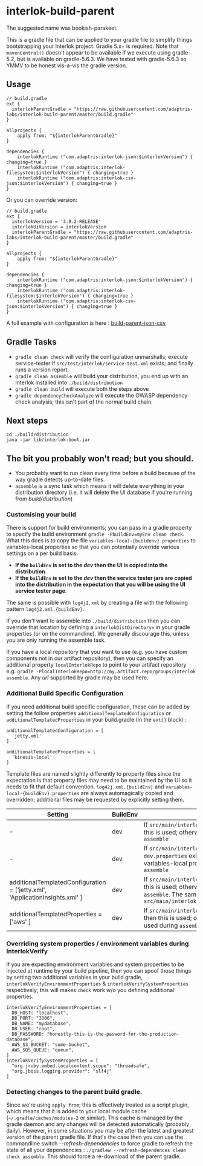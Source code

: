 # interlok-build-parent

The suggested name was bookish-parakeet.

This is a gradle file that can be applied to your gradle file to simplify things bootstrapping your Interlok project. Gradle 5.x+ is required. Note that `mavenCentral()` doesn't appear to be available if we execute using gradle-5.2, but is available on gradle-5.6.3. We have tested with gradle-5.6.3 so YMMV to be honest vis-a-vis the gradle version.

## Usage

```
// build.gradle
ext {
  interlokParentGradle = "https://raw.githubusercontent.com/adaptris-labs/interlok-build-parent/master/build.gradle"
}

allprojects {
    apply from: "${interlokParentGradle}"
}

dependencies {
    interlokRuntime ("com.adaptris:interlok-json:$interlokVersion") { changing=true }
    interlokRuntime ("com.adaptris:interlok-filesystem:$interlokVersion") { changing=true }
    interlokRuntime ("com.adaptris:interlok-csv-json:$interlokVersion") { changing=true }
}
```

Or you can override version:

```
// build.gradle
ext {
  interlokVersion = '3.9.2-RELEASE'
  interlokUiVersion = interlokVersion
  interlokParentGradle = "https://raw.githubusercontent.com/adaptris-labs/interlok-build-parent/master/build.gradle"
}

allprojects {
    apply from: "${interlokParentGradle}"
}

dependencies {
    interlokRuntime ("com.adaptris:interlok-json:$interlokVersion") { changing=true }
    interlokRuntime ("com.adaptris:interlok-filesystem:$interlokVersion") { changing=true }
    interlokRuntime ("com.adaptris:interlok-csv-json:$interlokVersion") { changing=true }
}
```

A full example with configuration is here : [build-parent-json-csv](https://github.com/adaptris-labs/build-parent-json-csv)

## Gradle Tasks

* `gradle clean check` will verify the configuration unmarshalls; execute service-tester if `src/test/interlok/service-test.xml` exists; and finally runs a version report.
* `gradle clean assemble` will build your distribution, you end up with an Interlok installed into `./build/distribution`
* `gradle clean build` will execute both the steps above
* `gradle dependencyCheckAnalyze` will execute the OWASP dependency check analysis; this isn't part of the normal build chain.

## Next steps

```
cd ./build/distribution
java -jar lib/interlok-boot.jar
```

## The bit you probably won't read; but you should.

* You probably want to run clean every time before a build because of the way gradle detects up-to-date files.
* `assemble` is a sync task which means it will delete everything in your distribution directory (i.e. it will delete the UI database if you're running from _build/distribution_)


### Customising your build

There is support for build environments; you can pass in a gradle property to specify the build environment `gradle -PbuildEnv=myEnv clean check`. What this does is to copy the file `variables-local-{buildenv}.properties` to variables-local.properties so that you can potentially override various settings on a per build basis. 

* __If the `buildEnv` is set to the _dev_ then the UI is copied into the distribution__.
* __If the `buildEnv` is set to the _dev_ then the service tester jars are copied into the distribution in the expectation that you will be using the UI service tester page__.


The same is possible with `log4j2.xml` by creating a file with the following pattern `log4j2.xml.{buildEnv}`.

If you don't want to assemble into `./build/distribution` then you can override that location by defining a `interlokDistDirectory=` in your gradle properties (or on the commandline). We generally discourage this, unless you are only running the assemble task.

If you have a local repository that you want to use (e.g. you have custom components not in our artifact repository), then you can specify an additional property `localInterlokRepo` to point to your artifact repository e.g. `gradle -PlocalInterlokRepo=http://my.artifact.repo/groups/interlok assemble`. Any _url_ supported by gradle may be used here.

### Additional Build Specific Configuration

If you need additional build specific configuration, these can be added by setting the follow properties `additionalTemplatedConfiguration` or `additionalTemplatedProperties` in your build.gradle (in the `ext{}` block) :

```
additionalTemplatedConfiguration = [
  'jetty.xml'
]

additionalTemplatedProperties = [
  'kinesis-local'
]
```

Template files are named slightly differently to property files since the expectation is that property files may need to be maintained by the UI so it needs to fit that default convention. `log42j.xml.{buildEnv}` and `variables-local-{buildEnv}.properties` are always automagically copied and overridden; additional files may be requested by explicitly setting them.

| Setting | BuildEnv | Behaviour |
|----|----|----|
| - | dev | If `src/main/interlok/config/log4j2.xml.dev` exists then this is used; otherwise log4j2.xml is the file used during `assemble` |
| - | dev | If `src/main/interlok/config/variables-local-dev.properties` exists then this is used; otherwise variables-local.properties is the file used during `assemble` |
| additionalTemplatedConfiguration = ['jetty.xml', 'ApplicationInsights.xml' ] | dev | If `src/main/interlok/config/jetty.xml.dev` exists then this is used; otherwise jetty.xml is the file used during `assemble`. The same behaviour is applied for `src/main/interlok/config/ApplicationInsights.xml.dev` |
| additionalTemplatedProperties = ['aws' ] | dev | If `src/main/interlok/config/aws-dev.properties` exists then this is used; otherwise aws.properties is the file used during `assemble` |


### Overriding system properties / environment variables during InterlokVerify

If you are expecting environment variables and system properties to be injected at runtime by your build pipeline, then you can spoof those things by setting two additional variables in your build.gradle, `interlokVerifyEnvironmentProperties` & `interlokVerifySystemProperties` respectively; this will makes `check` work w/o you defining additional properties.

```
interlokVerifyEnvironmentProperties = [
  DB_HOST: "localhost",
  DB_PORT: "3306",
  DB_NAME: "mydatabase",
  DB_USER: "root",
  DB_PASSWORD: "honestly-this-is-the-pasword-for-the-production-database",
  AWS_S3_BUCKET: "some-bucket",
  AWS_SQS_QUEUE: "queue",
]
interlokVerifySystemProperties = [
  "org.jruby.embed.localcontext.scope": "threadsafe",
  "org.jboss.logging.provider": "slf4j"
]
```

### Detecting changes to the parent build gradle.

Since we're using `apply from`; this is effectively treated as a script plugin, which means that it is added to your local module cache (`~/.gradle/caches/modules-2` or similar). This cache is managed by the gradle daemon and any changes will be detected automatically (probably daily). However, in some situations you may be after the latest and greatest version of the parent gradle file. If that's the case then you can use the commandline switch _--refresh-dependencies_ to force gradle to refresh the state of all your dependencies : `./gradlew --refresh-dependences clean check assemble`. This should force a re-download of the parent gradle.
